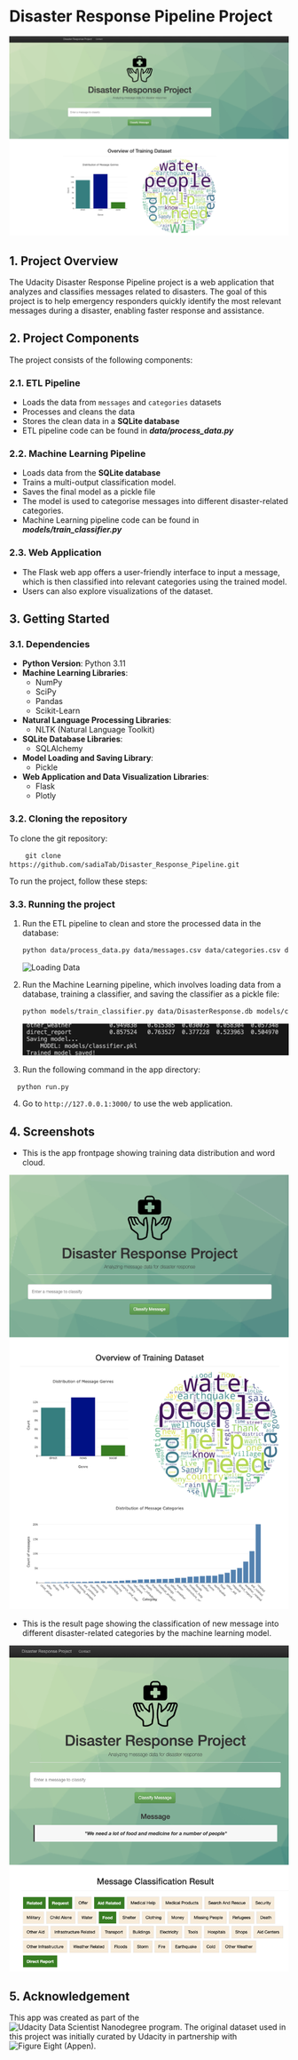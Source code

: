 # Disaster Response Pipeline Project
![App header](https://raw.githubusercontent.com/sadiaTab/Disaster_Response_Pipeline/main/screenshots/sc_header.png?token=GHSAT0AAAAAACIODOYRJ5XSAVAT43NBGEZMZJNEBHA)

## 1. Project Overview
The Udacity Disaster Response Pipeline project is a web application that analyzes and classifies messages related to disasters. The goal of this project is to help emergency responders quickly identify the most relevant messages during a disaster, enabling faster response and assistance.

## 2. Project Components

The project consists of the following components:

### 2.1. ETL Pipeline
- Loads the data from `messages` and `categories` datasets
- Processes and cleans the data
- Stores the clean data in a **SQLite database**
- ETL pipeline code can be found in **_data/process_data.py_**

### 2.2. Machine Learning Pipeline
- Loads data from the **SQLite database**
- Trains a multi-output classification model. 
- Saves the final model as a pickle file
- The model is used to categorise messages into different disaster-related categories.
- Machine Learning pipeline code can be found in **_models/train_classifier.py_**


### 2.3. Web Application
- The Flask web app offers a user-friendly interface to input a message, which is then classified into relevant categories using the trained model.
- Users can also explore visualizations of the dataset.



## 3. Getting Started

### 3.1. Dependencies
- **Python Version**: Python 3.11 
- **Machine Learning Libraries**: 
  - NumPy
  - SciPy
  - Pandas
  - Scikit-Learn
- **Natural Language Processing Libraries**: 
  - NLTK (Natural Language Toolkit)
- **SQLite Database Libraries**: 
  - SQLAlchemy
- **Model Loading and Saving Library**: 
  - Pickle
- **Web Application and Data Visualization Libraries**: 
  - Flask
  - Plotly

### 3.2. Cloning the repository

To clone the git repository: 

    
        git clone https://github.com/sadiaTab/Disaster_Response_Pipeline.git
    

To run the project, follow these steps:

### 3.3. Running the project

1. Run the ETL pipeline to clean and store the processed data in the database:
   
   ```bash
   python data/process_data.py data/messages.csv data/categories.csv data/DisasterResponse.db
    ```
   ![Loading Data](https://raw.githubusercontent.com/sadiaTab/Disaster_Response_Pipeline/main/screenshots/loading_data.png?token=GHSAT0AAAAAACIODOYRBSYTFESVS26UZGWMZJNECDA)
   
3. Run the Machine Learning pipeline, which involves loading data from a database, training a classifier, and saving the classifier as a pickle file:
   ```bash
   python models/train_classifier.py data/DisasterResponse.db models/classifier.pkl
   ```
    ![Saving Data](https://raw.githubusercontent.com/sadiaTab/Disaster_Response_Pipeline/main/screenshots/save_model.png?token=GHSAT0AAAAAACIODOYQA6IZIU7KJ5P4MYQKZJNECPA)
   
4. Run the following command in the app directory:
 ```bash
   python run.py
   ```
4. Go to `http://127.0.0.1:3000/` to use the web application.

## 4. Screenshots

- This is the app frontpage showing training data distribution and word cloud.

![App front](https://raw.githubusercontent.com/sadiaTab/Disaster_Response_Pipeline/main/screenshots/training_data_distribution.png?token=GHSAT0AAAAAACIODOYRQBCO4VEWFX6LZPVUZJNEDAQ)

- This is the result page showing the classification of new message into different disaster-related categories by the machine learning model.

![App front](https://raw.githubusercontent.com/sadiaTab/Disaster_Response_Pipeline/main/screenshots/result.png?token=GHSAT0AAAAAACIODOYQUQ2TZCILFFZSCEMOZJNEDTQ)

## 5. Acknowledgement

This app was created as part of the ![Udacity Data Scientist Nanodegree program](https://www.udacity.com/course/data-scientist-nanodegree--nd025). The original dataset used in this project was initially curated by Udacity in partnership with ![Figure Eight (Appen)](https://appen.com/).